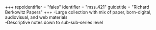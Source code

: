+++
repoidentifier = "fales"
identifier = "mss_421"
guidetitle = "Richard Berkowitz Papers"
+++
-Large collection with mix of paper, born-digital, audiovisual, and web materials  
-Descriptive notes down to sub-sub-series level